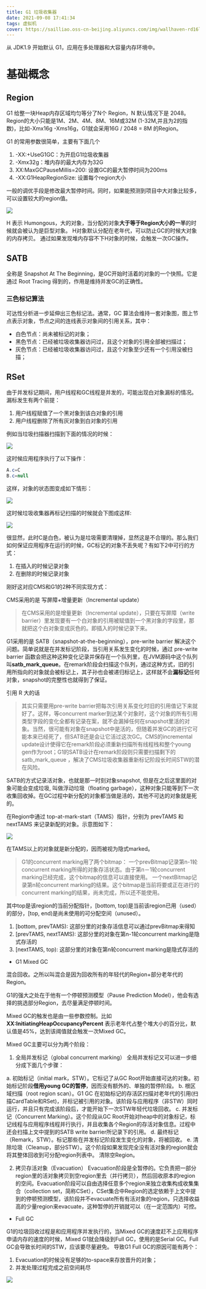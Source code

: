 ```yaml
---
title: G1 垃圾收集器
date: 2021-09-08 17:41:34
tags: 虚拟机
cover: https://sailliao.oss-cn-beijing.aliyuncs.com/img/wallhaven-rd16lw.png
---
```


从 JDK1.9 开始默认 G1，应用在多处理器和大容量内存环境中。

# 基础概念

## Region

G1 给整一块Heap内存区域均匀等分了N个 Region，N 默认情况下是 2048。
Region的大小只能是1M、2M、4M、8M、16M或32M (1-32M,并且为2的指数)，比如-Xmx16g -Xms16g，G1就会采用16G / 2048 = 8M 的Region。

G1 的常用参数很简单，主要有下面几个
1. -XX:+UseG1GC：为开启G1垃圾收集器
2. -Xmx32g：堆内存的最大内存为32G
3. XX:MaxGCPauseMillis=200: 设置GC的最大暂停时间为200ms
4. -XX:G1HeapRegionSize: 设置每个region大小

一般的调优手段是修改最大暂停时间。同时，如果能预测到项目中大对象比较多，可以设置较大的region值。

![](11.png)

H 表示 Humongous，大的对象，当分配的对象**大于等于Region大小的一半**的时候就会被认为是巨型对象。
H对象默认分配在老年代，可以防止GC的时候大对象的内存拷贝。
通过如果发现堆内存容不下H对象的时候，会触发一次GC操作。

## SATB

全称是 Snapshot At The Beginning，是GC开始时活着的对象的一个快照。它是通过 Root Tracing 得到的，作用是维持并发GC的正确性。

### 三色标记算法

可达性分析进一步延伸出三色标记法。通常，GC 算法会维持一套对象图，图上节点表示对象，节点之间的连线表示对象间的引用关系，其中：

* 白色节点：尚未被标记的对象；
* 黑色节点：已经被垃圾收集器访问过，且这个对象的引用全部被扫描过；
* 灰色节点：已经被垃圾收集器访问过，且这个对象至少还有一个引用没被扫描；

## RSet

由于并发标记期间，用户线程和GC线程是并发的，可能出现白对象漏标的情况。漏标发生有两个前提：
1. 用户线程赋值了一个黑对象到该白对象的引用
2. 用户线程删除了所有灰对象到白对象的引用

例如当垃圾扫描器扫描到下面的情况的时候：

![](16.png)

这时候应用程序执行了以下操作：

```java
A.c=C
B.c=null
```

这样，对象的状态图变成如下情形：

![](17.png)

这时候垃圾收集器再标记扫描的时候就会下图成这样:

![](18.png)

很显然，此时C是白色，被认为是垃圾需要清理掉，显然这是不合理的。那么我们如何保证应用程序在运行的时候，GC标记的对象不丢失呢？有如下2中可行的方式：
1. 在插入的时候记录对象
2. 在删除的时候记录对象

刚好这对应CMS和G1的2种不同实现方式：

CMS采用的是 写屏障+增量更新（Incremental update）
> 在CMS采用的是增量更新（Incremental update），只要在写屏障（write barrier）里发现要有一个白对象的引用被赋值到一个黑对象的字段里，那就把这个白对象变成灰色的。即插入的时候记录下来。

G1采用的是 SATB（snapshot-at-the-beginning），pre-write barrier 解决这个问题。简单说就是在并发标记阶段，当引用关系发生变化的时候，通过 pre-write barrier 函数会把这种这种变化记录并保存在一个队列里，在JVM源码中这个队列叫**satb_mark_queue**。在remark阶段会扫描这个队列，通过这种方式，旧的引用所指向的对象就会被标记上，其子孙也会被递归标记上，这样就不会**漏标记**任何对象，snapshot的完整性也就得到了保证。

引用 R 大的话

> 其实只需要用pre-write barrier把每次引用关系变化时旧的引用值记下来就好了。这样，等concurrent marker到达某个对象时，这个对象的所有引用类型字段的变化全都有记录在案，就不会漏掉任何在snapshot里活的对象。当然，很可能有对象在snapshot中是活的，但随着并发GC的进行它可能本来已经死了，但SATB还是会让它活过这次GC。CMS的incremental update设计使得它在remark阶段必须重新扫描所有线程栈和整个young gen作为root；G1的SATB设计在remark阶段则只需要扫描剩下的satb_mark_queue ，解决了CMS垃圾收集器重新标记阶段长时间STW的潜在风险。

SATB的方式记录活对象，也就是那一时刻对象snapshot, 但是在之后这里面的对象可能会变成垃圾, 叫做浮动垃圾（floating garbage），这种对象只能等到下一次收集回收掉。在GC过程中新分配的对象都当做是活的，其他不可达的对象就是死的。


在Region中通过 top-at-mark-start（TAMS）指针，分别为 prevTAMS 和 nextTAMS 来记录新配的对象。示意图如下：

![](15.png)

在TAMS以上的对象就是新分配的，因而被视为隐式marked。

> G1的concurrent marking用了两个bitmap： 一个prevBitmap记录第n-1轮concurrent marking所得的对象存活状态。由于第n－1轮concurrent marking已经完成，这个bitmap的信息可以直接使用。 一个nextBitmap记录第n轮concurrent marking的结果。这个bitmap是当前将要或正在进行的concurrent marking的结果，尚未完成，所以还不能使用。

其中top是该region的当前分配指针，[bottom, top)是当前该region已用（used）的部分，[top, end)是尚未使用的可分配空间（unused）。
1. [bottom, prevTAMS): 这部分里的对象存活信息可以通过prevBitmap来得知
2. [prevTAMS, nextTAMS): 这部分里的对象在第n-1轮concurrent marking是隐式存活的
3. [nextTAMS, top): 这部分里的对象在第n轮concurrent marking是隐式存活的

* G1 Mixed GC

混合回收。之所以叫混合是因为回收所有的年轻代的Region+部分老年代的Region。

G1的强大之处在于他有一个停顿预测模型（Pause Prediction Model），他会有选择的挑选部分Region，去尽量满足停顿时间。

Mixed GC的触发也是由一些参数控制。比如 **XX:InitiatingHeapOccupancyPercent** 表示老年代占整个堆大小的百分比，默认值是45%，达到该阈值就会触发一次Mixed GC。

Mixed GC主要可以分为两个阶段：
1. 全局并发标记（global concurrent marking）
全局并发标记又可以进一步细分成下面几个步骤：

a. 初始标记（initial mark，STW）。它标记了从GC Root开始直接可达的对象。初始标记阶段**借用young GC的暂停**，因而没有额外的、单独的暂停阶段。
b. 根区域扫描（root region scan）。G1 GC 在初始标记的存活区扫描对老年代的引用(扫描CardTable和RSet)，并标记被引用的对象。该阶段与应用程序（非STW）同时运行，并且只有完成该阶段后，才能开始下一次STW年轻代垃圾回收。
c. 并发标记（Concurrent Marking）。这个阶段从GC Root开始对heap中的对象标记，标记线程与应用程序线程并行执行，并且收集各个Region的存活对象信息。过程中还会扫描上文中提到的SATB write barrier所记录下的引用。
d. 最终标记（Remark，STW）。标记那些在并发标记阶段发生变化的对象，将被回收。
e. 清除垃圾（Cleanup，部分STW）。这个阶段如果发现完全没有活对象的region就会将其整体回收到可分配region列表中。 清除空Region。

2. 拷贝存活对象（Evacuation）
Evacuation阶段是全暂停的。它负责把一部分region里的活对象拷贝到空region里去（并行拷贝），然后回收原本的region的空间。Evacuation阶段可以自由选择任意多个region来独立收集构成收集集合（collection set，简称CSet），CSet集合中Region的选定依赖于上文中提到的停顿预测模型，该阶段并不evacuate所有有活对象的region，只选择收益高的少量region来evacuate，这种暂停的开销就可以（在一定范围内）可控。

* Full GC

G1的垃圾回收过程是和应用程序并发执行的，当Mixed GC的速度赶不上应用程序申请内存的速度的时候，Mixed G1就会降级到Full GC，使用的是Serial GC。Full GC会导致长时间的STW，应该要尽量避免。
导致G1 Full GC的原因可能有两个：

1. Evacuation的时候没有足够的to-space来存放晋升的对象；
2. 并发处理过程完成之前空间耗尽

![](G1.png)